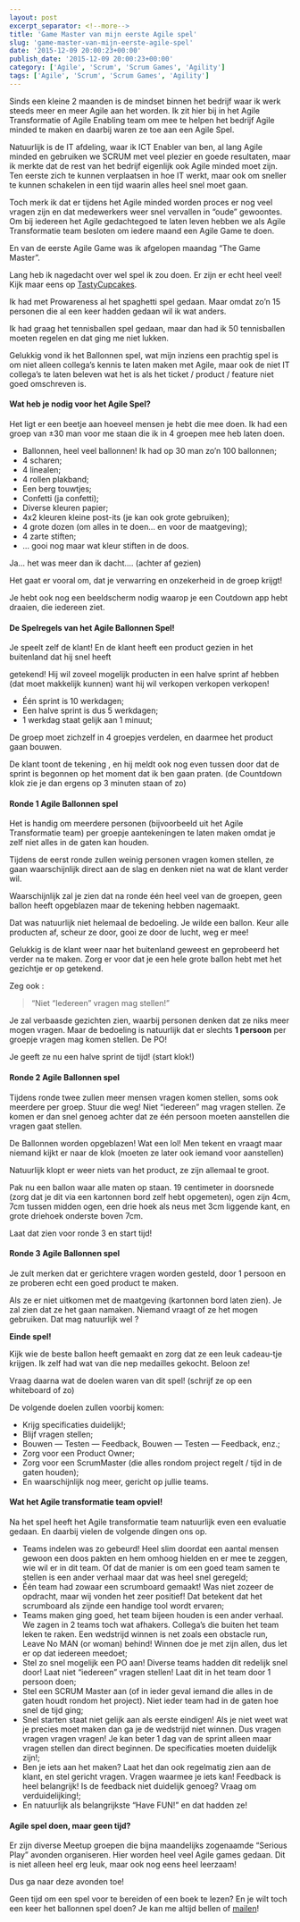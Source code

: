 ```yaml
---
layout: post
excerpt_separator: <!--more-->
title: 'Game Master van mijn eerste Agile spel'
slug: 'game-master-van-mijn-eerste-agile-spel'
date: '2015-12-09 20:00:23+00:00'
publish_date: '2015-12-09 20:00:23+00:00'
category: ['Agile', 'Scrum', 'Scrum Games', 'Agility']
tags: ['Agile', 'Scrum', 'Scrum Games', 'Agility']
---
```

Sinds een kleine 2 maanden is de mindset binnen het bedrijf waar ik werk
steeds meer en meer Agile aan het worden. Ik zit hier bij in het Agile
Transformatie of Agile Enabling team om mee te helpen het bedrijf Agile minded
te maken en daarbij waren ze toe aan een Agile Spel.
<!--more-->
Natuurlijk is de IT afdeling, waar ik ICT Enabler van ben, al lang Agile
minded en gebruiken we SCRUM met veel plezier en goede resultaten, maar ik
merkte dat de rest van het bedrijf eigenlijk ook Agile minded moet zijn. Ten
eerste zich te kunnen verplaatsen in hoe IT werkt, maar ook om sneller te
kunnen schakelen in een tijd waarin alles heel snel moet gaan.

Toch merk ik dat er tijdens het Agile minded worden proces er nog veel vragen
zijn en dat medewerkers weer snel vervallen in “oude” gewoontes. Om bij
iedereen het Agile gedachtegoed te laten leven hebben we als Agile
Transformatie team besloten om iedere maand een Agile Game te doen.

En van de eerste Agile Game was ik afgelopen maandag “The Game Master”.  
  
Lang heb ik nagedacht over wel spel ik zou doen. Er zijn er echt heel veel!
Kijk maar eens op [TastyCupcakes](http://tastycupcakes.org/category/agile/).

Ik had met Prowareness al het spaghetti spel gedaan. Maar omdat zo’n 15
personen die al een keer hadden gedaan wil ik wat anders.

Ik had graag het tennisballen spel gedaan, maar dan had ik 50 tennisballen
moeten regelen en dat ging me niet lukken.

Gelukkig vond ik het Ballonnen spel, wat mijn inziens een prachtig spel is om
niet alleen collega’s kennis te laten maken met Agile, maar ook de niet IT
collega’s te laten beleven wat het is als het ticket / product / feature niet
goed omschreven is.

#### Wat heb je nodig voor het Agile Spel?

Het ligt er een beetje aan hoeveel mensen je hebt die mee doen. Ik had een
groep van ±30 man voor me staan die ik in 4 groepen mee heb laten doen.

  * Ballonnen, heel veel ballonnen! Ik had op 30 man zo’n 100 ballonnen;
  * 4 scharen;
  * 4 linealen;
  * 4 rollen plakband;
  * Een berg touwtjes;
  * Confetti (ja confetti);
  * Diverse kleuren papier;
  * 4x2 kleuren kleine post-its (je kan ook grote gebruiken);
  * 4 grote dozen (om alles in te doen… en voor de maatgeving);
  * 4 zarte stiften;
  * … gooi nog maar wat kleur stiften in de doos.

Ja… het was meer dan ik dacht…. (achter af gezien)

Het gaat er vooral om, dat je verwarring en onzekerheid in de groep krijgt!

Je hebt ook nog een beeldscherm nodig waarop je een Coutdown app hebt draaien,
die iedereen ziet.

#### De Spelregels van het Agile Ballonnen Spel!

Je speelt zelf de klant! En de klant heeft een product gezien in het
buitenland dat hij snel heeft

getekend! Hij wil zoveel mogelijk producten in een halve sprint af hebben (dat
moet makkelijk kunnen) want hij wil verkopen verkopen verkopen!

  * Één sprint is 10 werkdagen;
  * Een halve sprint is dus 5 werkdagen;
  * 1 werkdag staat gelijk aan 1 minuut;

De groep moet zichzelf in 4 groepjes verdelen, en daarmee het product gaan
bouwen.  
  
De klant toont de tekening , en hij meldt ook nog even tussen door dat de
sprint is begonnen op het moment dat ik ben gaan praten. (de Countdown klok
zie je dan ergens op 3 minuten staan of zo)

#### Ronde 1 Agile Ballonnen spel

Het is handig om meerdere personen (bijvoorbeeld uit het Agile Transformatie
team) per groepje aantekeningen te laten maken omdat je zelf niet alles in de
gaten kan houden.

Tijdens de eerst ronde zullen weinig personen vragen komen stellen, ze gaan
waarschijnlijk direct aan de slag en denken niet na wat de klant verder wil.

Waarschijnlijk zal je zien dat na ronde één heel veel van de groepen, geen
ballon heeft opgeblazen maar de tekening hebben nagemaakt.

Dat was natuurlijk niet helemaal de bedoeling. Je wilde een ballon. Keur alle
producten af, scheur ze door, gooi ze door de lucht, weg er mee!

Gelukkig is de klant weer naar het buitenland geweest en geprobeerd het verder
na te maken. Zorg er voor dat je een hele grote ballon hebt met het gezichtje
er op getekend.

Zeg ook :

> “Niet “Iedereen” vragen mag stellen!”

Je zal verbaasde gezichten zien, waarbij personen denken dat ze niks meer
mogen vragen. Maar de bedoeling is natuurlijk dat er slechts **1 persoon** per
groepje vragen mag komen stellen. De PO!

Je geeft ze nu een halve sprint de tijd! (start klok!)

#### Ronde 2 Agile Ballonnen spel

Tijdens ronde twee zullen meer mensen vragen komen stellen, soms ook meerdere
per groep. Stuur die weg! Niet “iedereen” mag vragen stellen. Ze komen er dan
snel genoeg achter dat ze één persoon moeten aanstellen die vragen gaat
stellen.

De Ballonnen worden opgeblazen! Wat een lol! Men tekent en vraagt maar niemand
kijkt er naar de klok (moeten ze later ook iemand voor aanstellen)

Natuurlijk klopt er weer niets van het product, ze zijn allemaal te groot.

Pak nu een ballon waar alle maten op staan. 19 centimeter in doorsnede (zorg
dat je dit via een kartonnen bord zelf hebt opgemeten), ogen zijn 4cm, 7cm
tussen midden ogen, een drie hoek als neus met 3cm liggende kant, en grote
driehoek onderste boven 7cm.

Laat dat zien voor ronde 3 en start tijd!

#### Ronde 3 Agile Ballonnen spel

Je zult merken dat er gerichtere vragen worden gesteld, door 1 persoon en ze
proberen echt een goed product te maken.

Als ze er niet uitkomen met de maatgeving (kartonnen bord laten zien). Je zal
zien dat ze het gaan namaken. Niemand vraagt of ze het mogen gebruiken. Dat
mag natuurlijk wel ?

 **Einde spel!**

Kijk wie de beste ballon heeft gemaakt en zorg dat ze een leuk cadeau-tje
krijgen. Ik zelf had wat van die nep medailles gekocht. Beloon ze!

Vraag daarna wat de doelen waren van dit spel! (schrijf ze op een whiteboard
of zo)

De volgende doelen zullen voorbij komen:

  * Krijg specificaties duidelijk!;
  * Blijf vragen stellen;
  * Bouwen — Testen — Feedback, Bouwen — Testen — Feedback, enz.;
  * Zorg voor een Product Owner;
  * Zorg voor een ScrumMaster (die alles rondom project regelt / tijd in de gaten houden);
  * En waarschijnlijk nog meer, gericht op jullie teams.

#### Wat het Agile transformatie team opviel!

Na het spel heeft het Agile transformatie team natuurlijk even een evaluatie
gedaan. En daarbij vielen de volgende dingen ons op.

  * Teams indelen was zo gebeurd! Heel slim doordat een aantal mensen gewoon een doos pakten en hem omhoog hielden en er mee te zeggen, wie wil er in dit team. Of dat de manier is om een goed team samen te stellen is een ander verhaal maar dat was heel snel geregeld;
  * Één team had zowaar een scrumboard gemaakt! Was niet zozeer de opdracht, maar wij vonden het zeer positief! Dat betekent dat het scrumboard als zijnde een handige tool wordt ervaren;
  * Teams maken ging goed, het team bijeen houden is een ander verhaal. We zagen in 2 teams toch wat afhakers. Collega’s die buiten het team leken te raken. Een wedstrijd winnen is net zoals een obstacle run, Leave No MAN (or woman) behind! Winnen doe je met zijn allen, dus let er op dat iedereen meedoet;
  * Stel zo snel mogelijk een PO aan! Diverse teams hadden dit redelijk snel door! Laat niet “iedereen” vragen stellen! Laat dit in het team door 1 persoon doen;
  * Stel een SCRUM Master aan (of in ieder geval iemand die alles in de gaten houdt rondom het project). Niet ieder team had in de gaten hoe snel de tijd ging;
  * Snel starten staat niet gelijk aan als eerste eindigen! Als je niet weet wat je precies moet maken dan ga je de wedstrijd niet winnen. Dus vragen vragen vragen vragen! Je kan beter 1 dag van de sprint alleen maar vragen stellen dan direct beginnen. De specificaties moeten duidelijk zijn!;
  * Ben je iets aan het maken? Laat het dan ook regelmatig zien aan de klant, en stel gericht vragen. Vragen waarmee je iets kan! Feedback is heel belangrijk! Is de feedback niet duidelijk genoeg? Vraag om verduidelijking!;
  * En natuurlijk als belangrijkste “Have FUN!” en dat hadden ze!

#### Agile spel doen, maar geen tijd?

Er zijn diverse Meetup groepen die bijna maandelijks zogenaamde “Serious Play”
avonden organiseren. Hier worden heel veel Agile games gedaan. Dit is niet
alleen heel erg leuk, maar ook nog eens heel leerzaam!

Dus ga naar deze avonden toe!

Geen tijd om een spel voor te bereiden of een boek te lezen? En je wilt toch
een keer het ballonnen spel doen? Je kan me altijd bellen of
[mailen](mailto:theo@vandersluijs.nl)!

